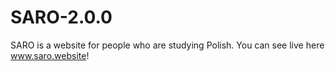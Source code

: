 # SARO-2.0.0
 SARO is a website for people who are studying Polish. You can see live here www.saro.website! 
